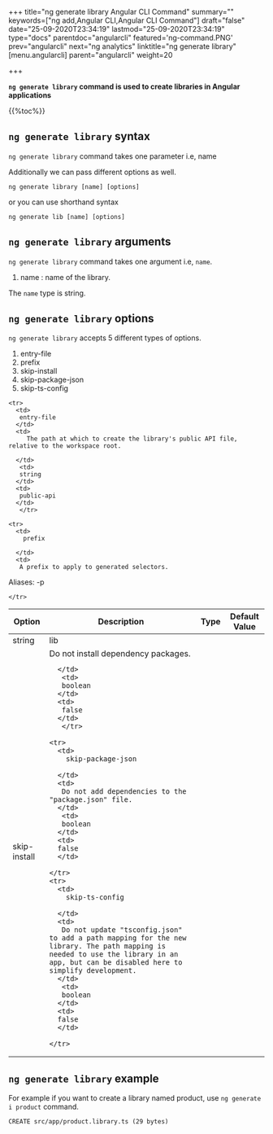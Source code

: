 +++
title="ng generate library Angular CLI Command"
summary=""
keywords=["ng add,Angular CLI,Angular CLI Command"]
draft="false"
date="25-09-2020T23:34:19"
lastmod="25-09-2020T23:34:19"
type="docs"
parentdoc="angularcli"
featured='ng-command.PNG'
prev="angularcli"
next="ng analytics"
linktitle="ng generate library"
[menu.angularcli]
parent="angularcli"
weight=20

+++

**`ng generate library` command is used to create libraries in Angular applications** 

{{%toc%}}

## `ng generate library` syntax 

`ng generate library` command takes one parameter i.e, name 


Additionally we can pass different options as well.

```
ng generate library [name] [options]
```

or you can use shorthand syntax

```
ng generate lib [name] [options]
```

## `ng generate library` arguments

`ng generate library` command takes one argument i.e, `name`.

1. name : name of the library.

The `name` type is string.

## `ng generate library` options

`ng generate library` accepts 5 different types of options.

1. entry-file
2. prefix
3. skip-install
4. skip-package-json
5. skip-ts-config

<div class='table-responsive'><table class='table'>

  <thead>
    <tr>
      <th>Option</th>
      <th>Description</th>
      <th>Type</th>
      <th>Default Value</th>
     </tr>
  </thead>
  <tbody>
  
    <tr>
      <td>
       entry-file
      </td>
      <td>
         The path at which to create the library's public API file, relative to the workspace root.

      </td>
       <td>
       string
      </td>
      <td>
       public-api
      </td>
       </tr>

    <tr>
      <td>
        prefix

      </td>
      <td>
       A prefix to apply to generated selectors.

Aliases: -p
      </td>
       <td>
       string
      </td>
      <td>
      lib
      </td>
      
    </tr>
 <tr>
      <td>
      skip-install
      </td>
      <td>
         Do not install dependency packages.

      </td>
       <td>
       boolean
      </td>
      <td>
       false
      </td>
       </tr>

    <tr>
      <td>
        skip-package-json

      </td>
      <td>
       Do not add dependencies to the "package.json" file.
      </td>
       <td>
       boolean
      </td>
      <td>
      false
      </td>
      
    </tr>
    <tr>
      <td>
        skip-ts-config

      </td>
      <td>
       Do not update "tsconfig.json" to add a path mapping for the new library. The path mapping is needed to use the library in an app, but can be disabled here to simplify development.
      </td>
       <td>
       boolean
      </td>
      <td>
      false
      </td>
      
    </tr>
   
  </tbody>

</table></div>

## `ng generate library` example 

For example if you want to create a library named product, use `ng generate i product` command. 

```
CREATE src/app/product.library.ts (29 bytes)
```

